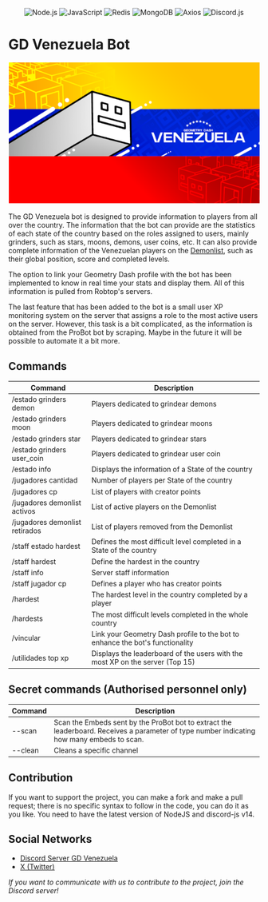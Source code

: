 <p align="center"> <img src="https://img.shields.io/badge/Node.js-339933?style=for-the-badge&logo=nodedotjs&logoColor=white" alt="Node.js"> <img src="https://img.shields.io/badge/JavaScript-F7DF1E?style=for-the-badge&logo=javascript&logoColor=black" alt="JavaScript"> <img src="https://img.shields.io/badge/Redis-DC382D?style=for-the-badge&logo=redis&logoColor=white" alt="Redis"> <img src="https://img.shields.io/badge/MongoDB-47A248?style=for-the-badge&logo=mongodb&logoColor=white" alt="MongoDB"> <img src="https://img.shields.io/badge/Axios-5A29E4?style=for-the-badge&logo=axios&logoColor=white" alt="Axios"> <img src="https://img.shields.io/badge/Discord.js-7289DA?style=for-the-badge&logo=discord&logoColor=white" alt="Discord.js"> </p>

# GD Venezuela Bot

<p align="center"> <img src="./images/gdvnzla-banner.png" alt="Alt Text"> </p>

The GD Venezuela bot is designed to provide information to players from all over the country.
The information that the bot can provide are the statistics of each state of the country based on the roles assigned to users, mainly grinders, such as stars, moons, demons, user coins, etc. It can also provide complete information of the Venezuelan players on the [Demonlist](https://www.pointercrate.com/demonlist/), such as their global position, score and completed levels.

The option to link your Geometry Dash profile with the bot has been implemented to know in real time your stats and display them. All of this information is pulled from Robtop's servers.

The last feature that has been added to the bot is a small user XP monitoring system on the server that assigns a role to the most active users on the server. However, this task is a bit complicated, as the information is obtained from the ProBot bot by scraping. Maybe in the future it will be possible to automate it a bit more.

## Commands

| Command | Description |
| --- | --- |
| /estado grinders demon | Players dedicated to grindear demons |
| /estado grinders moon | Players dedicated to grindear moons |
| /estado grinders star | Players dedicated to grindear stars |
| /estado grinders user_coin | Players dedicated to grindear user coin |
| /estado info | Displays the information of a State of the country |
| /jugadores cantidad | Number of players per State of the country |
| /jugadores cp | List of players with creator points |
| /jugadores demonlist activos | List of active players on the Demonlist |
| /jugadores demonlist retirados | List of players removed from the Demonlist |
| /staff estado hardest | Defines the most difficult level completed in a State of the country |
| /staff hardest | Define the hardest in the country |
| /staff info | Server staff information |
| /staff jugador cp | Defines a player who has creator points |
| /hardest | The hardest level in the country completed by a player |
| /hardests | The most difficult levels completed in the whole country |
| /vincular | Link your Geometry Dash profile to the bot to enhance the bot's functionality |
| /utilidades top xp | Displays the leaderboard of the users with the most XP on the server (Top 15) |

## Secret commands (Authorised personnel only)

| Command | Description |
| --- | --- |
| --scan | Scan the Embeds sent by the ProBot bot to extract the leaderboard. Receives a parameter of type number indicating how many embeds to scan. |
| --clean | Cleans a specific channel |

## Contribution

If you want to support the project, you can make a fork and make a pull request; there is no specific syntax to follow in the code, you can do it as you like. You need to have the latest version of NodeJS and discord-js v14.

## Social Networks
- [Discord Server GD Venezuela](https://discord.gg/gdvenezuela)
- [X \(Twitter\)](https://x.com/GD_Venezuela)

*If you want to communicate with us to contribute to the project, join the Discord server!*